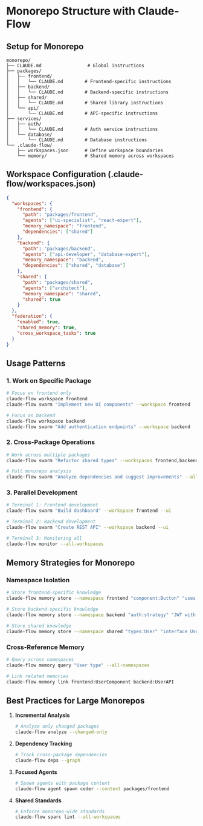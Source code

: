 # Monorepo Structure with Claude-Flow

## Setup for Monorepo

```
monorepo/
├── CLAUDE.md                 # Global instructions
├── packages/
│   ├── frontend/
│   │   └── CLAUDE.md        # Frontend-specific instructions
│   ├── backend/
│   │   └── CLAUDE.md        # Backend-specific instructions
│   ├── shared/
│   │   └── CLAUDE.md        # Shared library instructions
│   └── api/
│       └── CLAUDE.md        # API-specific instructions
├── services/
│   ├── auth/
│   │   └── CLAUDE.md        # Auth service instructions
│   └── database/
│       └── CLAUDE.md        # Database instructions
└── .claude-flow/
    ├── workspaces.json      # Define workspace boundaries
    └── memory/              # Shared memory across workspaces
```

## Workspace Configuration (.claude-flow/workspaces.json)

```json
{
  "workspaces": {
    "frontend": {
      "path": "packages/frontend",
      "agents": ["ui-specialist", "react-expert"],
      "memory_namespace": "frontend",
      "dependencies": ["shared"]
    },
    "backend": {
      "path": "packages/backend", 
      "agents": ["api-developer", "database-expert"],
      "memory_namespace": "backend",
      "dependencies": ["shared", "database"]
    },
    "shared": {
      "path": "packages/shared",
      "agents": ["architect"],
      "memory_namespace": "shared",
      "shared": true
    }
  },
  "federation": {
    "enabled": true,
    "shared_memory": true,
    "cross_workspace_tasks": true
  }
}
```

## Usage Patterns

### 1. **Work on Specific Package**
```bash
# Focus on frontend only
claude-flow workspace frontend
claude-flow swarm "Implement new UI components" --workspace frontend

# Focus on backend
claude-flow workspace backend  
claude-flow swarm "Add authentication endpoints" --workspace backend
```

### 2. **Cross-Package Operations**
```bash
# Work across multiple packages
claude-flow swarm "Refactor shared types" --workspaces frontend,backend,shared

# Full monorepo analysis
claude-flow swarm "Analyze dependencies and suggest improvements" --all-workspaces
```

### 3. **Parallel Development**
```bash
# Terminal 1: Frontend development
claude-flow swarm "Build dashboard" --workspace frontend --ui

# Terminal 2: Backend development  
claude-flow swarm "Create REST API" --workspace backend --ui

# Terminal 3: Monitoring all
claude-flow monitor --all-workspaces
```

## Memory Strategies for Monorepo

### Namespace Isolation
```bash
# Store frontend-specific knowledge
claude-flow memory store --namespace frontend "component:Button" "uses Material-UI"

# Store backend-specific knowledge  
claude-flow memory store --namespace backend "auth:strategy" "JWT with refresh tokens"

# Store shared knowledge
claude-flow memory store --namespace shared "types:User" "interface User { id, email, name }"
```

### Cross-Reference Memory
```bash
# Query across namespaces
claude-flow memory query "User type" --all-namespaces

# Link related memories
claude-flow memory link frontend:UserComponent backend:UserAPI
```

## Best Practices for Large Monorepos

1. **Incremental Analysis**
   ```bash
   # Analyze only changed packages
   claude-flow analyze --changed-only
   ```

2. **Dependency Tracking**
   ```bash
   # Track cross-package dependencies
   claude-flow deps --graph
   ```

3. **Focused Agents**
   ```bash
   # Spawn agents with package context
   claude-flow agent spawn coder --context packages/frontend
   ```

4. **Shared Standards**
   ```bash
   # Enforce monorepo-wide standards
   claude-flow sparc lint --all-workspaces
   ```